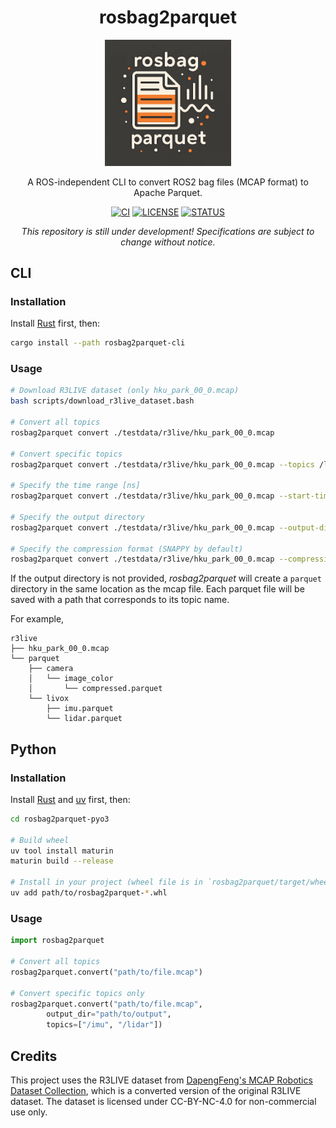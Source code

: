 <div align="center">

# rosbag2parquet

</div>

<div align="center">
    <img src="media/logo1.png" alt="siras" width="40%">
</div>

<div align="center">

A ROS-independent CLI to convert ROS2 bag files (MCAP format) to Apache Parquet.

[![CI](https://img.shields.io/github/actions/workflow/status/jinbeizame007/rosbag2parquet/ci.yml?style=flat-square)](https://github.com/jinbeizame007/rosbag2parquet/actions/workflows/ci.yml)
[![LICENSE](https://img.shields.io/badge/LICENSE-MIT-blue?style=flat-square)](https://github.com/jinbeizame007/rosbag2parquet/blob/main/LICENSE)
[![STATUS](https://img.shields.io/badge/status-alpha-red?style=flat-square)](https://github.com/jinbeizame007/rosbag2parquet)

*This repository is still under development! Specifications are subject to change without notice.*

</div>

## CLI

### Installation

Install [Rust](https://www.rust-lang.org/tools/install) first, then:

```bash
cargo install --path rosbag2parquet-cli 
```

### Usage

```bash
# Download R3LIVE dataset (only hku_park_00_0.mcap)
bash scripts/download_r3live_dataset.bash

# Convert all topics
rosbag2parquet convert ./testdata/r3live/hku_park_00_0.mcap

# Convert specific topics
rosbag2parquet convert ./testdata/r3live/hku_park_00_0.mcap --topics /livox/imu /livox/lidar

# Specify the time range [ns]
rosbag2parquet convert ./testdata/r3live/hku_park_00_0.mcap --start-time 1627720595994265000 --end-time 1627720595994542500 

# Specify the output directory
rosbag2parquet convert ./testdata/r3live/hku_park_00_0.mcap --output-dir ./parquet

# Specify the compression format (SNAPPY by default)
rosbag2parquet convert ./testdata/r3live/hku_park_00_0.mcap --compression zstd --compression-level 5
```

If the output directory is not provided, *rosbag2parquet* will create a `parquet` directory in the same location as the mcap file.
Each parquet file will be saved with a path that corresponds to its topic name.

For example,

```
r3live
├── hku_park_00_0.mcap
└── parquet
    ├── camera
    │   └── image_color
    │       └── compressed.parquet
    └── livox
        ├── imu.parquet
        └── lidar.parquet
```

## Python

### Installation

Install [Rust](https://www.rust-lang.org/tools/install) and [uv](https://docs.astral.sh/uv/getting-started/installation/) first, then:

```bash
cd rosbag2parquet-pyo3

# Build wheel
uv tool install maturin
maturin build --release

# Install in your project (wheel file is in `rosbag2parquet/target/wheel/` directory)
uv add path/to/rosbag2parquet-*.whl
```

### Usage

```python
import rosbag2parquet

# Convert all topics
rosbag2parquet.convert("path/to/file.mcap")

# Convert specific topics only
rosbag2parquet.convert("path/to/file.mcap", 
        output_dir="path/to/output",
        topics=["/imu", "/lidar"])
```

## Credits

This project uses the R3LIVE dataset from [DapengFeng's MCAP Robotics Dataset Collection](https://huggingface.co/datasets/DapengFeng/MCAP), which is a converted version of the original R3LIVE dataset. The dataset is licensed under CC-BY-NC-4.0 for non-commercial use only.
